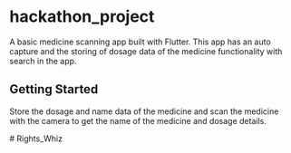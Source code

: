 # hackathon_project

A basic medicine scanning app built with Flutter. This app has an auto capture and the storing of dosage data of the medicine functionality with search in the app.

## Getting Started

Store the dosage and name data of the medicine and scan the medicine with the camera to get the name of the medicine and dosage details.

#   R i g h t s _ W h i z  
 